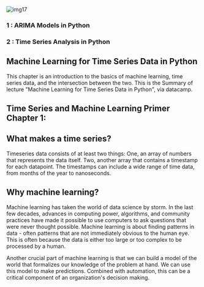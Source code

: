 ![img17](https://user-images.githubusercontent.com/84294406/150211869-63f27e92-57d2-4e5f-a33b-7d2d44c91498.png)

### 1 : ARIMA Models in Python
### 2 : Time Series Analysis in Python

## Machine Learning for Time Series Data in Python
This chapter is an introduction to the basics of machine learning, time series data, and the intersection between the two. This is the Summary of lecture "Machine Learning for Time Series Data in Python", via datacamp.

## Time Series and Machine Learning Primer Chapter 1:
## What makes a time series?
Timeseries data consists of at least two things: One, an array of numbers that represents the data itself. Two, another array that contains a timestamp for each datapoint. The timestamps can include a wide range of time data, from months of the year to nanoseconds.

## Why machine learning?
Machine learning has taken the world of data science by storm. In the last few decades, advances in computing power, algorithms, and community practices have made it possible to use computers to ask questions that were never thought possible. Machine learning is about finding patterns in data - often patterns that are not immediately obvious to the human eye. This is often because the data is either too large or too complex to be processed by a human.

Another crucial part of machine learning is that we can build a model of the world that formalizes our knowledge of the problem at hand. We can use this model to make predictions. Combined with automation, this can be a critical component of an organization's decision making.
